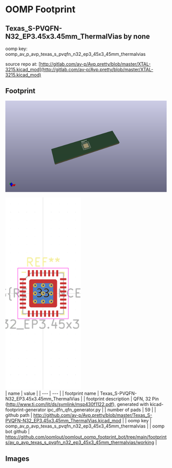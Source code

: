 # OOMP Footprint  
## Texas_S-PVQFN-N32_EP3.45x3.45mm_ThermalVias  by none  
  
oomp key: oomp_av_p_avp_texas_s_pvqfn_n32_ep3_45x3_45mm_thermalvias  
  
source repo at: [http://gitlab.com/av-p/Avp.pretty/blob/master/XTAL-3215.kicad_mod](http://gitlab.com/av-p/Avp.pretty/blob/master/XTAL-3215.kicad_mod)  
## Footprint  
  
[![working_kicad_pcb_3d.png](working_kicad_pcb_3d_600.png)](working_kicad_pcb_3d.png)  
  
[![working.png](working_600.png)](working.png)  
| name | value | 
| --- | --- | 
| footprint name | Texas_S-PVQFN-N32_EP3.45x3.45mm_ThermalVias | 
| footprint description | QFN, 32 Pin (http://www.ti.com/lit/ds/symlink/msp430f1122.pdf), generated with kicad-footprint-generator ipc_dfn_qfn_generator.py | 
| number of pads | 59 | 
| github path | http://github.com/av-p/Avp.pretty/blob/master/Texas_S-PVQFN-N32_EP3.45x3.45mm_ThermalVias.kicad_mod | 
| oomp key | oomp_av_p_avp_texas_s_pvqfn_n32_ep3_45x3_45mm_thermalvias | 
| oomp bot github | https://github.com/oomlout/oomlout_oomp_footprint_bot/tree/main/footprints/av_p_avp_texas_s_pvqfn_n32_ep3_45x3_45mm_thermalvias/working | 
## Images  

